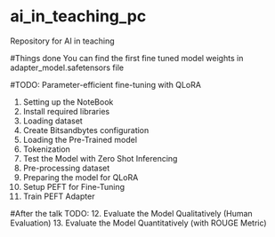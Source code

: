 # ai_in_teaching_pc
Repository for AI in teaching

#Things done
You can find the first fine tuned model weights in adapter_model.safetensors file

#TODO:
Parameter-efficient fine-tuning with QLoRA

1. Setting up the NoteBook
2. Install required libraries
3. Loading dataset
4. Create Bitsandbytes configuration
5. Loading the Pre-Trained model
6. Tokenization
7. Test the Model with Zero Shot Inferencing
8. Pre-processing dataset
9. Preparing the model for QLoRA
10. Setup PEFT for Fine-Tuning
11. Train PEFT Adapter

#After the talk TODO:
12. Evaluate the Model Qualitatively (Human Evaluation)
13. Evaluate the Model Quantitatively (with ROUGE Metric)

